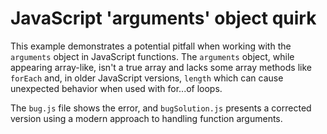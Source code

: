 # JavaScript 'arguments' object quirk
This example demonstrates a potential pitfall when working with the `arguments` object in JavaScript functions.  The `arguments` object, while appearing array-like, isn't a true array and lacks some array methods like `forEach` and, in older JavaScript versions, `length` which can cause unexpected behavior when used with for...of loops.

The `bug.js` file shows the error, and `bugSolution.js` presents a corrected version using a modern approach to handling function arguments.